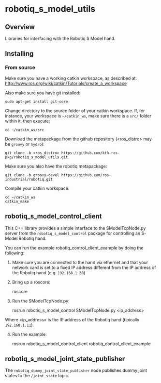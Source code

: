 robotiq_s_model_utils
=====================

Overview
---------------------------------------------

Libraries for interfacing with the Robotiq S Model hand.



Installing
---------------------------------------------

### From source ###

Make sure you have a working catkin workspace, as described at:
http://www.ros.org/wiki/catkin/Tutorials/create_a_workspace

Also make sure you have git installed:

    sudo apt-get install git-core

Change directory to the source folder of your catkin workspace.
If, for instance, your workspace is `~/catkin_ws`, make sure there is
a `src/` folder within it, then execute:

    cd ~/catkin_ws/src

Download the metapackage from the github repository (<ros_distro> may be `groovy` or `hydro`):

    git clone -b <ros_distro> https://github.com/kth-ros-pkg/robotiq_s_model_utils.git

Make sure you also have the robotiq metapackage:

    git clone -b groovy-devel https://github.com/ros-industrial/robotiq.git

Compile your catkin workspace:

    cd ~/catkin_ws
    catkin_make



robotiq_s_model_control_client
---------------------------------------------


This C++ library provides a simple interface to the SModelTcpNode.py server from the `robotiq_s_model_control` package for controlling an S-Model Robotiq hand.

You can run the example robotiq_control_client_example by doing the following:

1. Make sure you are connected to the hand via ethernet and that your network card is set to a fixed IP address different from the IP address of the Robotiq hand (e.g. `192.168.1.30`)

2. Bring up a roscore:
    
    roscore

3. Run the SModelTcpNode.py:

    rosrun robotiq_s_model_control SModelTcpNode.py <ip_address>

Where <ip_address> is the IP address of the Robotiq hand (tipically `192.168.1.11`).

4. Run the example:
   
    rosrun robotiq_s_model_control_client robotiq_control_client_example



robotiq_s_model_joint_state_publisher
---------------------------------------------

The `robotiq_dummy_joint_state_publisher` node publishes dummy joint states to the `/joint_state` topic.